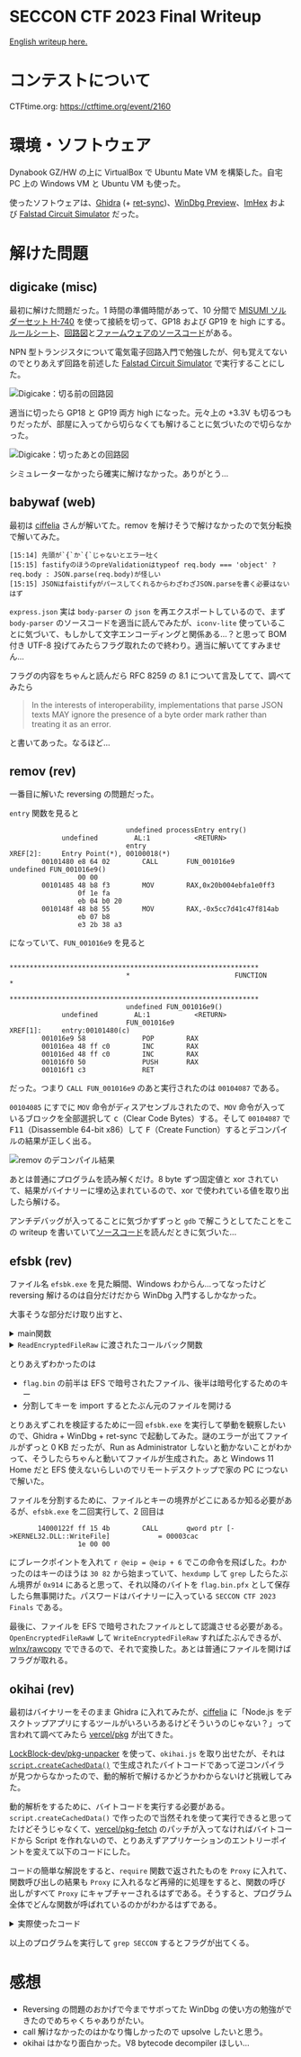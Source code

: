 # SECCON CTF 2023 Final Writeup

[English writeup here.](./README.en.md)

# コンテストについて

CTFtime.org: <https://ctftime.org/event/2160>

# 環境・ソフトウェア

Dynabook GZ/HW の上に VirtualBox で Ubuntu Mate VM を構築した。自宅 PC 上の Windows VM と Ubuntu VM も使った。

使ったソフトウェアは、[Ghidra](https://ghidra-sre.org/) (+ [ret-sync](https://github.com/bootleg/ret-sync))、[WinDbg Preview](https://apps.microsoft.com/detail/9PGJGD53TN86?hl=ja-jp&gl=JP)、[ImHex](https://github.com/WerWolv/ImHex) および [Falstad Circuit Simulator](https://www.falstad.com/circuit/) だった。

# 解けた問題

## digicake (misc)

最初に解けた問題だった。1 時間の準備時間があって、10 分間で [MISUMI ソルダーセット H-740](https://jp.misumi-ec.com/vona2/detail/222000167381/) を使って接続を切って、GP18 および GP19 を high にする。[ルールシート](https://bitbucket.org/ptr-yudai/writeups-2023/src/master/SECCON_CTF_Finals/misc/digicake/build/rule.pdf?at=b0701b6dfdba563d81e16e10ef865501737fbf1b)、[回路図](https://bitbucket.org/ptr-yudai/writeups-2023/src/master/SECCON_CTF_Finals/misc/digicake/build/digicake-v1-prod-circuit.pdf?at=b0701b6dfdba563d81e16e10ef865501737fbf1b)と[ファームウェアのソースコード](https://bitbucket.org/ptr-yudai/writeups-2023/src/master/SECCON_CTF_Finals/misc/digicake/build/digicake.c?at=b0701b6dfdba563d81e16e10ef865501737fbf1b)がある。

NPN 型トランジスタについて電気電子回路入門で勉強したが、何も覚えてないのでとりあえず回路を前述した [Falstad Circuit Simulator](https://www.falstad.com/circuit/) で実行することにした。

![Digicake：切る前の回路図](digicake-before.png)

適当に切ったら GP18 と GP19 両方 high になった。元々上の +3.3V も切るつもりだったが、部屋に入ってから切らなくても解けることに気づいたので切らなかった。

![Digicake：切ったあとの回路図](digicake-after.png)

シミュレーターなかったら確実に解けなかった。ありがとう...

## babywaf (web)

最初は [ciffelia](https://twitter.com/ciffelia) さんが解いてた。remov を解けそうで解けなかったので気分転換で解いてみた。

```
[15:14] 先頭が`{`か`{`じゃないとエラー吐く
[15:15] fastifyのほうのpreValidationはtypeof req.body === 'object' ? req.body : JSON.parse(req.body)が怪しい
[15:15] JSONはfaistifyがパースしてくれるからわざわざJSON.parseを書く必要はないはず
```

`express.json` 実は `body-parser` の `json` を再エクスポートしているので、まず `body-parser` のソースコードを適当に読んでみたが、`iconv-lite` 使っていることに気づいて、もしかして文字エンコーディングと関係ある...？と思って BOM 付き UTF-8 投げてみたらフラグ取れたので終わり。適当に解いててすみません...

フラグの内容をちゃんと読んだら RFC 8259 の 8.1 について言及してて、調べてみたら

> In the interests of interoperability, implementations that parse JSON texts MAY ignore the presence of a byte order mark rather than treating it as an error.

と書いてあった。なるほど...

## remov (rev)

一番目に解いた reversing の問題だった。

`entry` 関数を見ると

```
                             undefined processEntry entry()
             undefined         AL:1           <RETURN>
                             entry                                           XREF[2]:     Entry Point(*), 00100018(*)
        00101480 e8 64 02        CALL       FUN_001016e9                                     undefined FUN_001016e9()
                 00 00
        00101485 48 b8 f3        MOV        RAX,0x20b004ebfa1e0ff3
                 0f 1e fa
                 eb 04 b0 20
        0010148f 48 b8 55        MOV        RAX,-0x5cc7d41c47f814ab
                 eb 07 b8
                 e3 2b 38 a3
```

になっていて、`FUN_001016e9` を見ると

```
                             **************************************************************
                             *                          FUNCTION                          *
                             **************************************************************
                             undefined FUN_001016e9()
             undefined         AL:1           <RETURN>
                             FUN_001016e9                                    XREF[1]:     entry:00101480(c)
        001016e9 58              POP        RAX
        001016ea 48 ff c0        INC        RAX
        001016ed 48 ff c0        INC        RAX
        001016f0 50              PUSH       RAX
        001016f1 c3              RET
```

だった。つまり `CALL FUN_001016e9` のあと実行されたのは `00104087` である。

`00104085` にすでに `MOV` 命令がディスアセンブルされたので、`MOV` 命令が入っているブロックを全部選択して <kbd>c</kbd>（Clear Code Bytes）する。そして `00104087` で <kbd>F11</kbd>（Disassemble 64-bit x86）して <kbd>F</kbd>（Create Function）するとデコンパイルの結果が正しく出る。

![remov のデコンパイル結果](remov.png)

あとは普通にプログラムを読み解くだけ。8 byte ずつ固定値と xor されていて、結果がバイナリーに埋め込まれているので、xor で使われている値を取り出したら解ける。

アンチデバッグが入ってることに気づかずずっと `gdb` で解こうとしてたことをこの writeup を書いていて[ソースコード](https://bitbucket.org/ptr-yudai/writeups-2023/src/master/SECCON_CTF_Finals/reversing/remov/build/main.c?at=b0701b6dfdba563d81e16e10ef865501737fbf1b)を読んだときに気づいた...

## efsbk (rev)

ファイル名 `efsbk.exe` を見た瞬間、Windows わからん...ってなったけど reversing 解けるのは自分だけだから WinDbg 入門するしかなかった。

大事そうな部分だけ取り出すと、

<details><summary>main関数</summary>

```cpp
  DAT_140005630 =
       CreateFileW(L"flag.bin",0x40000000,0,(LPSECURITY_ATTRIBUTES)0x0,2,0x80,(HANDLE)0x0);
  hCertStore = pCertContext;
  if (((DAT_140005630 != (HANDLE)0xffffffffffffffff) &&
      (DVar2 = OpenEncryptedFileRawW(L"flag.txt",0,&local_a8), DVar2 == 0)) &&
     (DVar2 = ReadEncryptedFileRaw((PFE_EXPORT_FUNC)&LAB_140001000,(PVOID)0x0,local_a8),
     pCertContext = (PCCERT_CONTEXT)0x0, hCertStore = (PCCERT_CONTEXT)0x0, DVar2 == 0)) {
    while (_DAT_140005628 == 0) {
      Sleep(1);
    }
    GetUserNameW(local_98,&local_a0);
    hCertStore = (PCCERT_CONTEXT)CertOpenSystemStoreW(0,L"MY");
    if (((hCertStore != (PCCERT_CONTEXT)0x0) &&
        (pCertContext = CertFindCertificateInStore
                                  (hCertStore,1,0,0x80007,local_98,(PCCERT_CONTEXT)0x0),
        pCertContext != (PCCERT_CONTEXT)0x0)) &&
       (BVar3 = PFXExportCertStoreEx(hCertStore,&local_b8,L"SECCON CTF 2023 Finals",(void *)0x0,7),
       BVar3 != 0)) {
      uVar1 = local_b8.cbData;
      pvVar4 = GetProcessHeap();
      pvVar5 = HeapAlloc(pvVar4,0,(ulonglong)uVar1);
      local_b8.pbData = (BYTE *)pvVar5;
      BVar3 = PFXExportCertStoreEx(hCertStore,&local_b8,L"SECCON CTF 2023 Finals",(void *)0x0,7);
      if (BVar3 != 0) {
        WriteFile(DAT_140005630,local_b8.pbData,local_b8.cbData,&local_9c,(LPOVERLAPPED)0x0);
      }
    }
  }
```

</details>

<details><summary><code>ReadEncryptedFileRaw</code> に渡されたコールバック関数</summary>

```cpp
  undefined auStackY_48 [32];
  DWORD aDStack_18 [2];
  ulonglong uStack_10;

  uStack_10 = DAT_140005008 ^ (ulonglong)auStackY_48;
  if (param_3 == 0) {
    _DAT_140005628 = 1;
    FUN_1400012e0(uStack_10 ^ (ulonglong)auStackY_48);
    return;
  }
  WriteFile(DAT_140005630,param_1,param_3,aDStack_18,(LPOVERLAPPED)0x0);
  FUN_1400012e0(uStack_10 ^ (ulonglong)auStackY_48);
  return;
```

</details>

とりあえずわかったのは

- `flag.bin` の前半は EFS で暗号されたファイル、後半は暗号化するためのキー
- 分割してキーを import するとたぶん元のファイルを開ける

とりあえずこれを検証するために一回 `efsbk.exe` を実行して挙動を観察したいので、Ghidra + WinDbg + ret-sync で起動してみた。謎のエラーが出てファイルがずっと 0 KB だったが、Run as Administrator しないと動かないことがわかって、そうしたらちゃんと動いてファイルが生成された。あと Windows 11 Home だと EFS 使えないらしいのでリモートデスクトップで家の PC につないで解いた。

ファイルを分割するために、ファイルとキーの境界がどこにあるか知る必要があるが、`efsbk.exe` を二回実行して、2 回目は

```
       14000122f ff 15 4b        CALL       qword ptr [->KERNEL32.DLL::WriteFile]            = 00003cac
                 1e 00 00
```

にブレークポイントを入れて `r @eip = @eip + 6` でこの命令を飛ばした。わかったのはキーのほうは `30 82` から始まっていて、`hexdump` して `grep` したらたぶん境界が `0x914` にあると思って、それ以降のバイトを `flag.bin.pfx` として保存したら無事開けた。パスワードはバイナリーに入っている `SECCON CTF 2023 Finals` である。

最後に、ファイルを EFS で暗号されたファイルとして認識させる必要がある。`OpenEncryptedFileRawW` して `WriteEncryptedFileRaw` すればたぶんできるが、[wlnx/rawcopy](https://github.com/wlnx/rawcopy) でできるので、それで変換した。あとは普通にファイルを開けばフラグが取れる。

## okihai (rev)

最初はバイナリーをそのまま Ghidra に入れてみたが、[ciffelia](https://twitter.com/ciffelia) に「Node.js をデスクトップアプリにするツールがいろいろあるけどそういうのじゃない？」って言われて調べてみたら [vercel/pkg](https://github.com/vercel/pkg) が出てきた。

[LockBlock-dev/pkg-unpacker](https://github.com/LockBlock-dev/pkg-unpacker) を使って、`okihai.js` を取り出せたが、それは [`script.createCachedData()`](https://nodejs.org/api/vm.html#scriptcreatecacheddata) で生成されたバイトコードであって逆コンパイラが見つからなかったので、動的解析で解けるかどうかわからないけど挑戦してみた。

動的解析をするために、バイトコードを実行する必要がある。`script.createCachedData()` で作ったので当然それを使って実行できると思ってたけどそうじゃなくて、[vercel/pkg-fetch](https://github.com/vercel/pkg-fetch) のパッチが入ってなければバイトコードから Script を作れないので、とりあえずアプリケーションのエントリーポイントを変えて以下のコードにした。

コードの簡単な解説をすると、`require` 関数で返されたものを `Proxy` に入れて、関数呼び出しの結果も `Proxy` に入れるなど再帰的に処理をすると、関数の呼び出しがすべて `Proxy` にキャプチャーされるはずである。そうすると、プログラム全体でどんな関数が呼ばれているのかがわかるはずである。

<details><summary>実際使ったコード</summary>

```js
const bytecode = `(omitted)`;
script = new (require("vm").Script)(undefined, {
  cachedData: Buffer.from(bytecode, "hex"),
  sourceless: true,
});
vm = require("vm");
crypto = require("crypto");

realflag = [
  43, 211, 195, 34, 90, 97, 59, 29, 159, 140, 40, 210, 178, 149, 103, 55, 119,
  125, 155, 96, 77, 2, 142, 54, 106, 223, 149, 206, 92, 17, 115, 152, 119, 72,
  36, 65, 13, 103, 137, 170, 94, 152, 237, 212, 136, 23, 17, 245, 45, 43, 4, 57,
  219, 135, 120, 212, 1, 35, 88, 186, 251, 186, 209, 63,
];
realflag2 = [];
realiv = [];
orig2 = undefined;
ttt = globalThis;
console.log(
  script.runInThisContext()(undefined, (x) => {
    y = require(x);
    function sproxy(s) {
      return new Proxy(
        {},
        {
          get(target, p, receiver) {
            console.log("stringaccess:", s, p);
            return typeof target[p] === "string"
              ? sproxy(target[p])
              : proxifier(target[p]);
          },
        }
      );
    }
    function proxifier(y) {
      if (typeof y === "string" || y instanceof String) {
        return sproxy(y);
      }
      if (typeof y !== "object" && typeof y !== "function") {
        return y;
      }
      return new Proxy(y, {
        set(obj, prop, value) {
          console.log("set", obj, prop, value);
          Reflect.set(...arguments);
        },
        get(target, prop, receiver) {
          res = target[prop];
          if (typeof res === "string") {
            return proxifier(res);
          }
          if (typeof res == "object" || Array.isArray(res)) {
            return proxifier(res);
          } else if (typeof res == "function") {
            return (...args) => {
              if (res?.toString() === "function valueOf() { [native code] }") {
                console.log("fncall", "valueOf", ...args);
                return res.bind(target);
              } else {
                pt =
                  target instanceof Buffer
                    ? `Buffer(${target.toString("hex")})`
                    : target.toString().slice(0, 50);
                console.log("fncall", pt, res, ...args);
              }
              if (typeof args[0] === "function") {
                orig = args[0];
                args[0] = (...args) => {
                  res = orig(...args.slice(0, 2));
                  res2 = orig(...args);
                  console.log(args, "->", res, res2);
                  if (target[0] === 0x58) {
                    realiv.push(res);
                  } else {
                    realflag2.push(res);
                  }
                  console.log(
                    "realiv",
                    Buffer.from(realiv).toString("hex"),
                    "realflag",
                    Buffer.from(realflag2).toString("hex")
                  );
                  return res;
                };
              }
              r = res.call(target, ...args);
              pr =
                r instanceof Buffer
                  ? `Buffer(${r.toString("hex")})`
                  : r.toString();
              console.log(
                "fncall",
                target?.toString().slice(0, 50),
                JSON.stringify(target),
                `[${target?.constructor?.toString()?.slice(0, 50)}]`,
                res,
                ...args,
                "is",
                pr
              );
              if (args?.[0] === "/snapshot/okihai/assets/flag") {
                //console.log(r);
                return proxifier(r);
              }
              // if (ArrayBuffer.isView(r))
              // return proxifier(Buffer.from(r));
              if (ArrayBuffer.isView(r)) {
                orig_ = r.map.bind(r);
                r.map = (...args) => {
                  console.log("MAP!!!!", args);
                  orig2 = args[0];
                  args[0] = (...args2) => {
                    let rr = orig2(...args2);
                    console.log(args2, "-->", rr);
                    return rr;
                  };
                  r3 = orig_(...args);
                  return proxifier(r3);
                };
                if (!r.hexslicebinded) {
                  r.hexslicebinded = true;
                  hsorig = r.hexSlice.bind(r);
                  r.hexSlice = (...args) => {
                    hsres = hsorig();
                    console.log(
                      r.toString(),
                      "hexSlice",
                      args,
                      "is",
                      hsres?.toString()
                    );
                    return proxifier(hsres);
                  };
                }
                return r;
              }
              if (typeof r === "string" || r.constructor === "string") {
                return r;
              }
              return proxifier(r);
            };
          } else {
            return res;
          }
        },
      });
    }
    return proxifier(y);
  })
);
rev = (s, i) => {
  for (let j = 0; j < 256; j++) {
    if (orig(j, i) == s) return j;
  }
  throw new Error("cannot rev");
};
rev2 = (s, i) => {
  for (let j = 0; j < 256; j++) {
    if (orig2(j, i) == s) return j;
  }
  throw new Error("cannot rev");
};
iv = Buffer.from("6f6b69686169215f6f6b696861692121", "hex");
realflag3 = Buffer.from(
  "2bd3c3225a613b1d9f8c28d2b2956737777d9b604d028e366adf95ce5c117398774824410d6789aa5e98edd4881711f52d2b0439db8778d4012358bafbbad13f",
  "hex"
);
for (let i = 0; i < 999; i++) {
  key = require("fs").readFileSync(`/snapshot/okihai/assets/${i}.key`);
  cipher = crypto.createDecipheriv("aes-256-cbc", key, iv);
  try {
    console.log(
      "init:",
      Buffer.from(realflag3),
      Buffer.from(realflag3).map((s, i) => rev2(s, i)),
      Buffer.from(realflag3).map((s, i) => rev(s, i))
    );
    first = cipher.update(Buffer.from(realflag3));
    // first=cipher.update(Buffer.from(realflag3).map((s,i)=>rev2(s,i)));
    console.log("final:", Buffer.concat([first, cipher.final()]).toString());
  } catch (err) {}
}
```

</details>

以上のプログラムを実行して `grep SECCON` するとフラグが出てくる。

# 感想

- Reversing の問題のおかげで今までサボってた WinDbg の使い方の勉強ができたのでめちゃくちゃありがたい。
- call 解けなかったのはかなり悔しかったので upsolve したいと思う。
- okihai はかなり面白かった。V8 bytecode decompiler ほしい...
